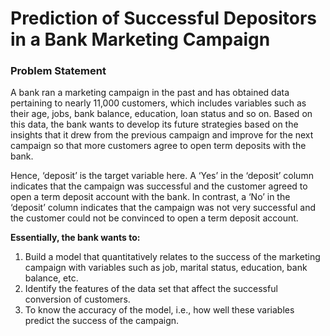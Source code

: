 # Prediction of Successful Depositors in a Bank Marketing Campaign

### Problem Statement
A bank ran a marketing campaign in the past and has obtained data pertaining to nearly 11,000 customers, which includes variables such as their age, jobs, bank balance, education, loan status and so on. Based on this data, the bank wants to develop its future strategies based on the insights that it drew from the previous campaign and improve for the next campaign so that more customers agree to open term deposits with the bank.

 

Hence, ‘deposit’ is the target variable here. A ‘Yes’ in the ‘deposit’ column indicates that the campaign was successful and the customer agreed to open a term deposit account with the bank. In contrast, a ‘No’ in the ‘deposit’ column indicates that the campaign was not very successful and the customer could not be convinced to open a term deposit account.

**Essentially, the bank wants to:**
1. Build a model that quantitatively relates to the success of the marketing campaign with variables such as job, marital status, education, bank balance, etc.
2. Identify the features of the data set that affect the successful conversion of customers.
3. To know the accuracy of the model, i.e., how well these variables predict the success of the campaign.
